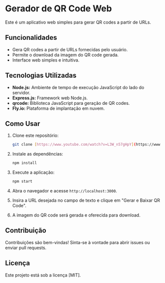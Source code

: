 # Gerador de QR Code Web

Este é um aplicativo web simples para gerar QR codes a partir de URLs.

## Funcionalidades

* Gera QR codes a partir de URLs fornecidas pelo usuário.
* Permite o download da imagem do QR code gerada.
* Interface web simples e intuitiva.

## Tecnologias Utilizadas

* **Node.js:** Ambiente de tempo de execução JavaScript do lado do servidor.
* **Express.js:** Framework web Node.js.
* **qrcode:** Biblioteca JavaScript para geração de QR codes.
* **Fly.io:** Plataforma de implantação em nuvem.

## Como Usar

1.  Clone este repositório:

    ```bash
    git clone [https://www.youtube.com/watch?v=L3W_n57gHpY](https://www.youtube.com/watch?v=L3W_n57gHpY)
    ```

2.  Instale as dependências:

    ```bash
    npm install
    ```

3.  Execute a aplicação:

    ```bash
    npm start
    ```

4.  Abra o navegador e acesse `http://localhost:3000`.
5.  Insira a URL desejada no campo de texto e clique em "Gerar e Baixar QR Code".
6.  A imagem do QR code será gerada e oferecida para download.


## Contribuição

Contribuições são bem-vindas! Sinta-se à vontade para abrir issues ou enviar pull requests.

## Licença

Este projeto está sob a licença [MIT].
